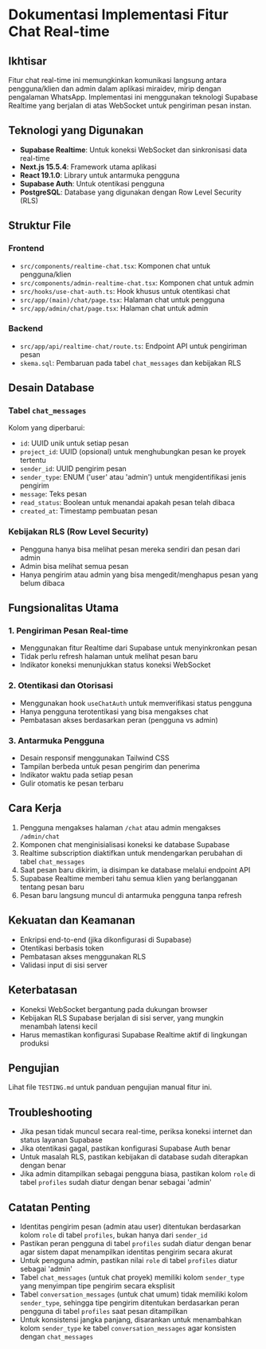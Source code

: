 # Dokumentasi Implementasi Fitur Chat Real-time

## Ikhtisar
Fitur chat real-time ini memungkinkan komunikasi langsung antara pengguna/klien dan admin dalam aplikasi miraidev, mirip dengan pengalaman WhatsApp. Implementasi ini menggunakan teknologi Supabase Realtime yang berjalan di atas WebSocket untuk pengiriman pesan instan.

## Teknologi yang Digunakan
- **Supabase Realtime**: Untuk koneksi WebSocket dan sinkronisasi data real-time
- **Next.js 15.5.4**: Framework utama aplikasi
- **React 19.1.0**: Library untuk antarmuka pengguna
- **Supabase Auth**: Untuk otentikasi pengguna
- **PostgreSQL**: Database yang digunakan dengan Row Level Security (RLS)

## Struktur File

### Frontend
- `src/components/realtime-chat.tsx`: Komponen chat untuk pengguna/klien
- `src/components/admin-realtime-chat.tsx`: Komponen chat untuk admin
- `src/hooks/use-chat-auth.ts`: Hook khusus untuk otentikasi chat
- `src/app/(main)/chat/page.tsx`: Halaman chat untuk pengguna
- `src/app/admin/chat/page.tsx`: Halaman chat untuk admin

### Backend
- `src/app/api/realtime-chat/route.ts`: Endpoint API untuk pengiriman pesan
- `skema.sql`: Pembaruan pada tabel `chat_messages` dan kebijakan RLS

## Desain Database

### Tabel `chat_messages`
Kolom yang diperbarui:
- `id`: UUID unik untuk setiap pesan
- `project_id`: UUID (opsional) untuk menghubungkan pesan ke proyek tertentu
- `sender_id`: UUID pengirim pesan
- `sender_type`: ENUM ('user' atau 'admin') untuk mengidentifikasi jenis pengirim
- `message`: Teks pesan
- `read_status`: Boolean untuk menandai apakah pesan telah dibaca
- `created_at`: Timestamp pembuatan pesan

### Kebijakan RLS (Row Level Security)
- Pengguna hanya bisa melihat pesan mereka sendiri dan pesan dari admin
- Admin bisa melihat semua pesan
- Hanya pengirim atau admin yang bisa mengedit/menghapus pesan yang belum dibaca

## Fungsionalitas Utama

### 1. Pengiriman Pesan Real-time
- Menggunakan fitur Realtime dari Supabase untuk menyinkronkan pesan
- Tidak perlu refresh halaman untuk melihat pesan baru
- Indikator koneksi menunjukkan status koneksi WebSocket

### 2. Otentikasi dan Otorisasi
- Menggunakan hook `useChatAuth` untuk memverifikasi status pengguna
- Hanya pengguna terotentikasi yang bisa mengakses chat
- Pembatasan akses berdasarkan peran (pengguna vs admin)

### 3. Antarmuka Pengguna
- Desain responsif menggunakan Tailwind CSS
- Tampilan berbeda untuk pesan pengirim dan penerima
- Indikator waktu pada setiap pesan
- Gulir otomatis ke pesan terbaru

## Cara Kerja

1. Pengguna mengakses halaman `/chat` atau admin mengakses `/admin/chat`
2. Komponen chat menginisialisasi koneksi ke database Supabase
3. Realtime subscription diaktifkan untuk mendengarkan perubahan di tabel `chat_messages`
4. Saat pesan baru dikirim, ia disimpan ke database melalui endpoint API
5. Supabase Realtime memberi tahu semua klien yang berlangganan tentang pesan baru
6. Pesan baru langsung muncul di antarmuka pengguna tanpa refresh

## Kekuatan dan Keamanan
- Enkripsi end-to-end (jika dikonfigurasi di Supabase)
- Otentikasi berbasis token
- Pembatasan akses menggunakan RLS
- Validasi input di sisi server

## Keterbatasan
- Koneksi WebSocket bergantung pada dukungan browser
- Kebijakan RLS Supabase berjalan di sisi server, yang mungkin menambah latensi kecil
- Harus memastikan konfigurasi Supabase Realtime aktif di lingkungan produksi

## Pengujian
Lihat file `TESTING.md` untuk panduan pengujian manual fitur ini.

## Troubleshooting
- Jika pesan tidak muncul secara real-time, periksa koneksi internet dan status layanan Supabase
- Jika otentikasi gagal, pastikan konfigurasi Supabase Auth benar
- Untuk masalah RLS, pastikan kebijakan di database sudah diterapkan dengan benar
- Jika admin ditampilkan sebagai pengguna biasa, pastikan kolom `role` di tabel `profiles` sudah diatur dengan benar sebagai 'admin'

## Catatan Penting
- Identitas pengirim pesan (admin atau user) ditentukan berdasarkan kolom `role` di tabel `profiles`, bukan hanya dari `sender_id`
- Pastikan peran pengguna di tabel `profiles` sudah diatur dengan benar agar sistem dapat menampilkan identitas pengirim secara akurat
- Untuk pengguna admin, pastikan nilai `role` di tabel `profiles` diatur sebagai 'admin'
- Tabel `chat_messages` (untuk chat proyek) memiliki kolom `sender_type` yang menyimpan tipe pengirim secara eksplisit
- Tabel `conversation_messages` (untuk chat umum) tidak memiliki kolom `sender_type`, sehingga tipe pengirim ditentukan berdasarkan peran pengguna di tabel `profiles` saat pesan ditampilkan
- Untuk konsistensi jangka panjang, disarankan untuk menambahkan kolom `sender_type` ke tabel `conversation_messages` agar konsisten dengan `chat_messages`